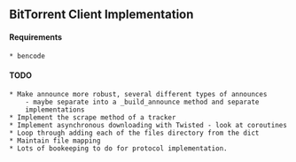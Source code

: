 ## BitTorrent Client Implementation

#### Requirements
    * bencode

#### TODO
    * Make announce more robust, several different types of announces
        - maybe separate into a _build_announce method and separate
        implementations
    * Implement the scrape method of a tracker
    * Implement asynchronous downloading with Twisted - look at coroutines
    * Loop through adding each of the files directory from the dict
    * Maintain file mapping
    * Lots of bookeeping to do for protocol implementation.
